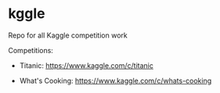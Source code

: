 # kggle
Repo for all Kaggle competition work

Competitions:

- Titanic: https://www.kaggle.com/c/titanic

- What's Cooking: https://www.kaggle.com/c/whats-cooking

